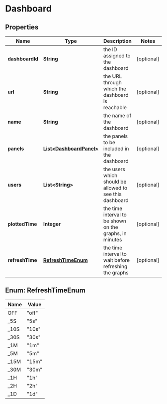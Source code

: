 
# Dashboard

## Properties
Name | Type | Description | Notes
------------ | ------------- | ------------- | -------------
**dashboardId** | **String** | the ID assigned to the dashboard |  [optional]
**url** | **String** | the URL through which the dashboard is reachable |  [optional]
**name** | **String** | the name of the dashboard |  [optional]
**panels** | [**List&lt;DashboardPanel&gt;**](DashboardPanel.md) | the panels to be included in the dashboard |  [optional]
**users** | **List&lt;String&gt;** | the users which should be allowed to see this dashboard |  [optional]
**plottedTime** | **Integer** | the time interval to be shown on the graphs, in minutes |  [optional]
**refreshTime** | [**RefreshTimeEnum**](#RefreshTimeEnum) | the time interval to wait before refreshing the graphs |  [optional]


<a name="RefreshTimeEnum"></a>
## Enum: RefreshTimeEnum
Name | Value
---- | -----
OFF | &quot;off&quot;
_5S | &quot;5s&quot;
_10S | &quot;10s&quot;
_30S | &quot;30s&quot;
_1M | &quot;1m&quot;
_5M | &quot;5m&quot;
_15M | &quot;15m&quot;
_30M | &quot;30m&quot;
_1H | &quot;1h&quot;
_2H | &quot;2h&quot;
_1D | &quot;1d&quot;



